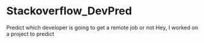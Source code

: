 # Stackoverflow_DevPred
Predict which developer is going to get a remote job or not
Hey, I worked on a project to predict 